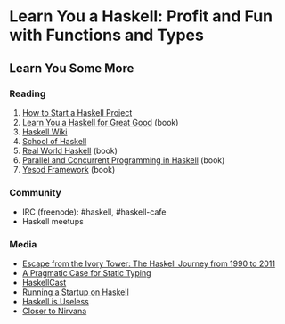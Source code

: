 # Learn You a Haskell: Profit and Fun with Functions and Types
## Learn You Some More

### Reading

1. [How to Start a Haskell Project](http://jabberwocky.eu/2013/10/24/how-to-start-a-new-haskell-project/)
1. [Learn You a Haskell for Great Good](http://learnyouahaskell.com/) (book)
1. [Haskell Wiki](http://www.haskell.org/haskellwiki/Haskell)
1. [School of Haskell](https://www.fpcomplete.com/school)
1. [Real World Haskell](http://book.realworldhaskell.org/) (book)
1. [Parallel and Concurrent Programming in Haskell](http://chimera.labs.oreilly.com/books/1230000000929) (book)
1. [Yesod Framework](http://www.yesodweb.com/book) (book)

### Community

* IRC (freenode): #haskell, #haskell-cafe
* Haskell meetups

### Media

* [Escape from the Ivory Tower: The Haskell Journey from 1990 to 2011](http://yow.eventer.com/yow-2011-1004/escape-from-the-ivory-tower-the-haskell-journey-from-1990-to-2011-by-simon-peyton-jones-1054)
* [A Pragmatic Case for Static Typing](https://vimeo.com/72870631)
* [HaskellCast](http://www.haskellcast.com/)
* [Running a Startup on Haskell](http://www.youtube.com/watch?v=ZR3Jirqk6W8)
* [Haskell is Useless](http://www.youtube.com/watch?v=iSmkqocn0oQ)
* [Closer to Nirvana](http://www.youtube.com/watch?v=xmjvOLlCdFU)
